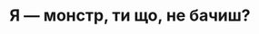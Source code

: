 ---
layout: archive_film
permalink: ua/archive/2021/music-video/i-am-monster-cant-you-see

title: Я — монстр, ти що, не бачиш?
director: Magdalena Jacob,<br/> Geb Barth
country: Німеччина
description: "Історія про красу емоцій, про овочі, радикальну чесність та про дике, тваринне створіння під назвою кохання. Це пристрасний бунт проти замикання цього створіння у вольєрах, побоюючись, що воно врешті-решт може зникнути повністю."
category: music-video
image_folder: images/films/archive/2021/music-video/i-am-monster-cant-you-see
is_winner: false
submission_year: 2021
lang: ua
---